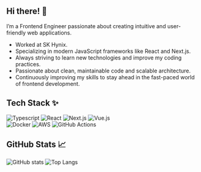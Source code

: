 ## Hi there! 👋

I’m a Frontend Engineer passionate about creating intuitive and user-friendly web applications.

- Worked at SK Hynix.
- Specializing in modern JavaScript frameworks like React and Next.js.
- Always striving to learn new technologies and improve my coding practices.
- Passionate about clean, maintainable code and scalable architecture.
- Continuously improving my skills to stay ahead in the fast-paced world of frontend development.

## Tech Stack  ✨
<div>
  <img src="https://img.shields.io/badge/Typescript-3178C6?style=flat-square&logo=Typescript&logoColor=white" alt="Typescript" />
  <img src="https://img.shields.io/badge/React-%2320232a.svg?style=flat-square&logo=react&logoColor=%2361DAFB" alt="React"/>
  <img src="https://img.shields.io/badge/Next.js-000000?style=flat-square&logo=Next.js&logoColor=white" alt="Next.js" />
  <img src="https://img.shields.io/badge/Vue.js-4FC08D?style=flat-square&logo=Vue.js&logoColor=white" alt="Vue.js" />
</div>
<div>
  <img src="https://img.shields.io/badge/Docker-2496ED?style=flat-square&logo=Docker&logoColor=white" alt="Docker" />
  <img src="https://img.shields.io/badge/AWS-ff9900?style=flat-square&logo=amazonwebservices&logoColor=white" alt="AWS" />
  <img src="https://img.shields.io/badge/Github%20Actions-21262d?style=flat-square&logo=githubactions&logoColor=white" alt="GitHub Actions" />  
</div>

## GitHub Stats 📈

![GitHub stats](https://github-readme-stats-kkiriky.vercel.app/api?username=kkiriky&hide=stars&show_icons=true&theme=dark)
![Top Langs](https://github-readme-stats.vercel.app/api/top-langs/?username=kkiriky&layout=compact&theme=dark)
